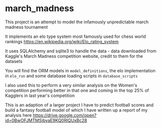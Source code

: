 # march_madness

This project is an attempt to model the infamously unpredictable march madness tournament

It implements an elo type system most famously used for chess world rankings
https://en.wikipedia.org/wiki/Elo_rating_system

It uses SQLAlchemy and sqlite3 to handle the data - data downloaded from Kaggle's March Madness competition website, credit to them for the datasets

You will find the ORM models in `model_definitions`, the elo implementation in `elo_run` and some database loading scripts in `database_scripts`

I also used this to perform a very similar analysis on the Women's competition performing better in that one and coming in the top 25% of Kagglers in last year's competition

This is an adaption of a larger project I have to predict football scores and build a fantasy football model of which I have written up a report of my analysis here
https://drive.google.com/open?id=0BwOFJMTMSjbyaE9KQ0RlQUxBc28


